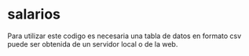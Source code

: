 # salarios
Para utilizar este codigo es necesaria una tabla de datos en formato csv puede ser obtenida de un servidor local o de la web.
